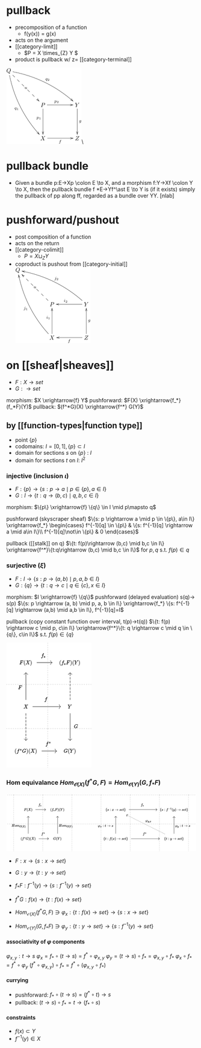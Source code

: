 # pullback
- precomposition of a function 
  - f(y(x)) = g(x)
- acts on the argument
- [[category-limit]]
    - $P = X \times_{Z} Y $
- product is pullback w/ z= [[category-terminal]]

![wikepedia](figures/pullback.png)\

# pullback bundle
- Given a bundle p:E→Xp \colon E \to X, and a morphism f:Y→Xf \colon Y \to X, then the pullback bundle f *E→Yf^\ast E \to Y is (if it exists) simply the pullback of pp along ff, regarded as a bundle over YY. [nlab]
# pushforward/pushout 
- post composition of a function
- acts on the return
- [[category-colimit]]
  - $P = X \sqcup_{Z} Y$
- coproduct is pushout from [[category-initial]]
![wikipedia](figures/pushout.png)

# on [[sheaf|sheaves]]
* $F: X \rightarrow set$
* $G: \rightarrow set$

morphism: $X \xrightarrow{f} Y$
pushforward: $F(X) \xrightarrow{f_*} (f_*F)(Y)$
pullback: $(f^*G)(X) \xrightarrow{f^*} G(Y)$ 

## by [[function-types|function type]]
* point $\{p\}$
* codomains: $I = [0,1],\{p\} \subset I$ 
* domain for sections $s$ on $\{p\}$ : $I$
* domain for sections $t$ on $I$: $I^2$
### injective (inclusion $\iota$)
* $F: \{p\} \rightarrow \{s: p \rightarrow a \mid p \in \{p\}, a\in I\}$
* $G: I \rightarrow \{t:q\rightarrow (b,c) \mid q,b,c \in I\}$ 

morphism: $\{p\} \xrightarrow{f} \{q\} \in I \mid p\mapsto q$

pushforward (skyscraper sheaf)
$\{s: p \rightarrow a \mid p \in \{p\}, a\in I\} \xrightarrow{f_*} \begin{cases} f^{-1}[q] \in \{p\} & \{s: f^{-1}[q] \rightarrow a \mid a\in I\}\\ f^{-1}[q]\not\in \{p\} & 0 \end{cases}$

pullback ([[stalk]] on q) 
$\{t: f(p)\rightarrow (b,c) \mid b,c \in I\} \xrightarrow{f^*}\{t:q\rightarrow (b,c) \mid b,c \in I\}$ for $p,q$ s.t. $f(p) \in q$

### surjective ($\xi$)
* $F: I \rightarrow \{s: p \rightarrow (a,b) \mid p,a,b \in I\}$ 
* $G: \{q\} \rightarrow \{t: q \rightarrow c \mid q \in \{c\}, x\in I\}$
 
morphism: $I \xrightarrow{f} \{q\}$
pushforward (delayed evaluation) s(q)-> s(p)
$\{s: p \rightarrow (a, b) \mid p, a, b \in I\}  \xrightarrow{f_*}  \{s: f^{-1}[q] \rightarrow (a,b) \mid a,b \in I\}, f^{-1}[q]=I$

pullback (copy constant function over interval, t(p)->t(q))
$\{t: f(p) \rightarrow c \mid p, c\in I\} \xrightarrow{f^*}\{t: q \rightarrow c \mid q \in \{q\}, c\in I\}$ s.t. $f(p) \in \{q\}$

![](figures/pushpull.png)

### Hom equivalance  $Hom_{\mathcal{O}(X)}(f^*G,F) = Hom_{\mathcal{O}(Y)}(G, f_*F)$
![](figures/hom_equiv.png)
* $F: x \rightarrow \{s: x \rightarrow set\}$
* $G: y \rightarrow \{t: y \rightarrow set\}$
* $f_*F: f^{-1}(y) \rightarrow \{s: f^{-1}(y) \rightarrow set\}$
* $f^*G:  f(x) \rightarrow \{t: f(x) \rightarrow set\}$
  
* $Hom_{\mathcal{O}(X)}(f^*G,F) \ni \varphi_x: \{t: f(x) \rightarrow set\} \rightarrow \{s: x \rightarrow set\}$
* $Hom_{\mathcal{O}(Y)}(G, f_*F) \ni \varphi_y: \{t: y \rightarrow set\} \rightarrow \{s: f^{-1}(y) \rightarrow set\}$

#### associativity of $\varphi$ components
$\varphi_{x,y}: t \rightarrow s$
$\varphi_x = f_* \circ (t \rightarrow s) = f^*\circ \varphi_{x,y}$
$\varphi_y = (t \rightarrow s) \circ f_* = \varphi_{x,y} \circ f_*$
$\varphi_x \circ f_* = f^* \circ \varphi_y$
$(f^*\circ \varphi_{x,y}) \circ f_* = f^* \circ (\varphi_{x,y} \circ f_*)$ 

#### currying
* pushforward: $f_* \circ (t \rightarrow s) = (f^* \circ t)\rightarrow s$
* pullback: $(t \rightarrow s) \circ f_* = t \rightarrow (f_* \circ s)$
#### constraints
* $f(x) \subset Y$
* $f^{-1}(y) \in X$